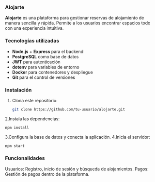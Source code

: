 ### Alojarte
**Alojarte** es una plataforma para gestionar reservas de alojamiento de manera sencilla y rápida. Permite a los usuarios encontrar espacios todo con una experiencia intuitiva.

### Tecnologías utilizadas

- **Node.js** + **Express** para el backend
- **PostgreSQL** como base de datos
- **JWT** para autenticación
- **dotenv** para variables de entorno
- **Docker** para contenedores y despliegue
- **Git** para el control de versiones

### Instalación

1. Clona este repositorio:
   ```bash
   git clone https://github.com/tu-usuario/alojarte.git
   ```
2.Instala las dependencias:
```bash
npm install
```
3.Configura la base de datos y conecta la aplicación.
4.Inicia el servidor:

```bash
npm start
```

 ### Funcionalidades
Usuarios: Registro, inicio de sesión y búsqueda de alojamientos.
Pagos: Gestión de pagos dentro de la plataforma.
